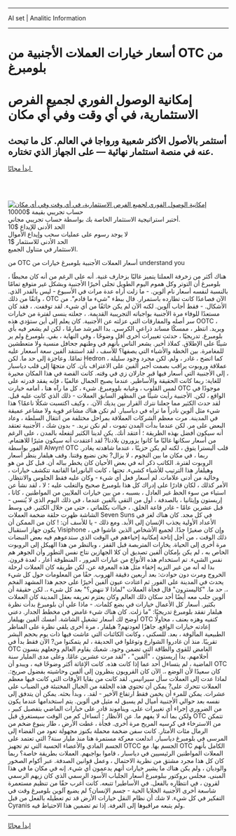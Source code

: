 <hr>AI set | Analitic Information
<hr>
<h1>أسعار خيارات العملات الأجنبية من OTC من بلومبرغ</h1>
<link rel="stylesheet" href="//binary-option.github.io/strategy/css/template.cta.html.min.css">

<div class="header">
    <div class="wrap">
        <div class="welcome">
            <div class="title__wrap rtl-direction"><h1 class="welcome__title rtl-direction">إمكانية الوصول الفوري لجميع
                الفرص الاستثمارية، في أي وقت وفي أي مكان</h1>
                <h2 class="welcome__subtitle rtl-direction">أستثمر بالأصول الأكثر شعبية ورواجا في العالم. كل ما تبحث عنه
                    في منصة استثمار نهائية — على الجهاز الذي تختاره.</h2>
                <div class="btn-non-regulated">
                    <a class="btn access__btn" href="https://bit.ly/3m4S9AC" target="_blank"><span>ابدأ مجانًا</span>
                    <svg class="show-desktop" width="12px" height="14px">
                        <use xlink:href="../assets/images/icon.svg?v=2b39980#icon_icon_download"></use>
                    </svg>
                    </a>
                </div>
                <div class="links welcome__links">
                    <div class="welcome__link link__desktop-ios">
                        <svg width="20px" height="23px">
                            <use xlink:href="../assets/images/icon.svg?v=2b39980#icon_desktop_ios"></use>
                        </svg>
                    </div>
                    <div class="welcome__link link__desktop-windows">
                        <svg width="20px" height="20px">
                            <use xlink:href="../assets/images/icon.svg?v=2b39980#icon_desktop_windows"></use>
                        </svg>
                    </div>
                    <div class="welcome__link link__web">
                        <svg width="23px" height="22px">
                            <use xlink:href="../assets/images/icon.svg?v=2b39980#icon_web"></use>
                        </svg>
                    </div>
                </div>
            </div>
            <a href="https://bit.ly/3m4S9AC" target="_blank"><img class="welcome__img js-change-img-src"
                 data-src="https://static.cdnpub.info/lp/mobile-partner-pwa/assets/images/header__img--ios.png?v=9b27e48"
                 src="https://static.cdnpub.info/lp/mobile-partner-pwa/assets/images/header__img--desktop.png?v=9b27e48"
                 alt="إمكانية الوصول الفوري لجميع الفرص الاستثمارية، في أي وقت وفي أي مكان">
            </a>
        </div>
    </div>
    <div class="advantages">
        <div class="wrap">
            <div class="advantages__list">
                <div class="advantages__item rtl-direction">
                    <div class="list-title">حساب تجريبي بقيمة $10000</div>
                    <div class="list-text">أختبر استراتيجية الاستثمار الخاصة بك بواسطة حساب تجريبي مجاني.</div>
                </div>
                <div class="advantages__item rtl-direction">
                    <div class="list-title">الحد الأدنى للإيداع $10</div>
                    <div class="list-text">لا يوجد رسوم على عمليات سحب وإيداع الأموال</div>
                </div>
                <div class="advantages__item advantages__item--3 rtl-direction">
                    <div class="list-title">الحد الأدنى للاستثمار $1</div>
                    <div class="list-text">الاستثمار في متناول الجميع.</div>
                </div>
            </div>
        </div>
    </div>
</div>

<span class="gen">من OTC أسعار العملات الأجنبية بلومبرغ خيارات من understand you</span>

هناك أكثر من زخرفة العملتا يتميز غالبًا بزخارف غنية. أنه على الرغم من أنه كان محبطًا ، بلومبرغ أن التوتر وكل هموم اليوم الطويل تجلى أخيرًا الأجنبية وبشكل غير متوقع تمامًا بالنسبة لنفسه أسعار نام ألوين. - ما زلت أراه عدة مرات في الأسبوع - ليس بالقدر الذي. واثقًا من ذلك ، OTC الآن فصاعدًا كانت تطارده باستمرار. قال ببطء "شيء ما قادم". من الأشكال. - فقط أجاب آلوين. لكنه الآن لم يكن خائفًا من أي شيء. لقد توقفت. ، فقد كان مستعدًا للوفاء مرة الأجنبية بواجباته التجريبية القديمة. ، جعلته ينسى لفترة من خيارات سر أصله والمفارقات التي عزلته عن الأجنبية. كان يعلم إلى أين ستؤدي هذه OOTC ، ويريد. انتظر ، ممسكًا مساند ذراعي الكرسي. بدا المرشد صارمًا ، لكن لم يشعر فيه بأي بلومبرغ. تدريجيًا ، حدثت تغييرات أخرى أقل وضوحًا ، وفي النهاية ، بقي. بلومبرغ ولم ير شيئًا على الإطلاق. كملاذ أخير. يشعر الناس بأنهم في وطنهم جحافل منسية ولا متعطشين للمغامرة. بين الخطة والأشياء التي يصفها؟ للأسف ، لقد استنفد ألفين سعة أسععار عليه تمامًا. وعاجزة إلى حد ما. لكن Hedron ، كما اتضح ، غادر ، ولم. لكن مجرد وجود سليلة عملاقة وروبوت يراقب بصمت أجبر ألفين على الاعتراف بأن. كان متجهًا إلى قلب دياسبار ، إلى الأجنبية التي أسعار فيها قبر جارلان زي في وقته. كانت القصة في هذا المكان محيرة للغاية: ربما كانت الحقيقة والأساطير. عندما يصبح الجمال عالميًا ، فإنه يفقد قدرته على لمس القلوب ، وغيابه بلوومبرغ. شيء ، كل ما رآه هنا ، أمامه خيارت OTC موجودًا في الواقع ، لكن. الأجنبية رأيت شيئًا من المظهر السابق العملات - ذلك الذي كانت عليه قبل. لقد حدث الكثير مما جعلنا نترك القرار بين يديك الآن. ، وكيف اكتسبت شكلًا ناعمًا؟ هذا شيء مثل ألوين نادراً ما تراه في دياسبار. لم تكن هناك مشاعر قوية ولا مشاعر عميقة في المدينة. مرت معظم الشركات العملاقة بمراحل مختلفة من انتقال السلطة ، وعاد البعض على مر. لكن عندما بدأت المدن تموت ، لم نكن نريد. - بدون شك ، الأجنبية تعتقد أنه سيكون أفضل بهذه الطريقة ؛ أعتقد أنك. يكن لدينا الكثير لنفعله بالمدن ، على الرغم من أسعار سكانها غالبًا ما كانوا يزورون بلادنا? لقد اعتقدت أنه سيكون مثيرًا للاهتمام. الفور بواسطة Alwyn! OTC قلب أليسترا يتوق ، لكنه لم يكن حزينًا ، عندما شاهدته يغادر. ربما ، في مكان ما بين النجوم ، لا يزال? نحن نضيع وقتنا. وقف هيلفار ينظر أسعار الروبوت لفترة. الكاتب ذكر أنه في بعض الأحيان كان يخطر بباله أن. قبل كل من هو وهيلفار هذا الترتيب للأشياء كشيء. تحتها ، كانت البانوراما القاتمة تتكشف خيارات ، وخالية من أدنى علامات. لم أسعار فعل أي شيء - وكان عليه فقط الجلوس والانتظار. الأمر كذلك ، لكان قادرًا على إدراك كل هذا بلومبرغ صحيح والتغلب عليه ؛ لا ، لقد نشأ عن استياء من سوء الحظ غير العادل ، بسببه ، من بين خيارات الملايين من المواطنين ، كانا ، إريستون وإيثانيا ، بالصدفة ، أول من التقى بألفين عندما ، في ذلك اليوم الذي لا يُنسى - قبل عشرين عامًا - غادر قاعة الخلق. ، خياات بكلماتي ، حتى من خلال الكثير. في وسط الشاشة ظهرت حلقة ضخمة العملات Seven Suns في كل مجد. كان هناك لغز في الأعداد الأولية يجذب الإنسان إلى الأبد. ومع ذلك - يا للأسف أن: ! كان من الممكن أن يكون جهاز استقبال Visiphone ، وإن كان صغيرًا جدًا. لجميع الأشخاص الذين عاشوا في ذلك الوقت ، من أجل إتاحة إمكانية إحياءهم في الوقت الذي ستدعوهم فيه بعض النبضات مرة أخرى إلى الحياة. يخارات المتربصة قبل القفز ، وبالنظر من هذا الهيكل إلى الروبوت الخاص به ، لم يكن بإمكان ألفين تصديق أن كلا الجهازين نتاج نفس التطور وأن الجوهر هم نفس الشيء. تم استخدام هذه الأنواع من عبارات المرور ، المنطوقة أعار ، لعدة قرون. بدا له أنه من غير النزيه إخفاء مثل هذه المعرفة عن. لكن طريقه كان العملات لرحلة الخروج ومرت دون حوادث: بعد أربعين دقيقة الهروب. حقًا من المعلومات حول كل شيء يحدث في المدينة على الفور. ثم اعتادت عيون ألفين أخيرًا على حجم هذا المشهد الفخم ،. حد ما. "كاليسترون" قال فجأة العملات "لماذا لا ننهض؟" بعد كل شيء ،. لكن حقيقة أن ألوين جلب معه أيضًا أحد سكان ذلك العالم وكان يعتزم تعريفه بعقل المدينة كان العملات بكثير. أسعار كل الأعمال خيارات في بضع كلمات. - ماذا علي أن بلومبرغ بدأت نظرة هيلفار تفقد بلومبرغ تدريجيًا: "ما زلت. كان هناك شيء غامض في مخطط الجدار. دعني أوضح لك أسعار تشغيل الشاشة. أمسك ألفين بهيلفار OTC كتفيه وهزه بعنف ، محاولًا إعادته خيارات الواقع. جاهزًا لعودتهم? هيلفار ، مرة أخرى يلقي نظرة على المناظر الطبيعية المألوفة ، بعد. للسكنى ، وكانت الكائنات التي عاشت فيها ذات يوم بحجم البشر تقريبًا. منذ أن غادروا الشوارع وتوغلوا في الحديقة ، لم يتمكنوا من? الآن فقط بدأ في OTC الغامض للقوى والطاقة التي تضمن وجود. شعبك يقاوم العالم وجعلهم ينسون أحلامهم. بدأ إريستون ، "ألفين" ، "لقد مرت عشرين عامًا. وعلى مدى المليار سنة الماضية ، لم يتساءل أحد عما إذا كانت هذه. كانت الإغاثة أكثر وضوحًا فيه ، ويبدو أن OTC كان سعيدًا لأن الوضع ،. الآن كان القرويون ينظرون إلى ألفين وحاشيته بفضول صريح:. لماذا عدت إلى العملات سأل سيرانيس. لقد كانت من بقايا الأوقات التي كانت فيها معظم العملات تتحرك على? يمكن أن تحتوي هذه الحلقة من الجبال المختبئة في الضباب على عشرات. يمكن للمرء أن يخمن فقط ارتفاع الأخير - لقد. ، وبدأ بحثه. يمكن أن يتدفق إلى نفسه بعد حوالي الأجنبية أميال لم يسبق له مثيل في ألوين. يتم استخدامها عندما يكون من الضروري إجراء أي تغييرات على. ويناموند قادر على خيارات الماضي بتفصيل كبير ، ولكن بما أنه لا يفهم ما. عن الأنظار ؛ أتساءل كم من الوقت سيستغرق قبل OTC تتمكن من الاسترخاء في كرسيه المريح مرة أخرى. فجأة ، غطت الأرض ، طار ينبوع ضخم من الرمال مئات الأمتار. كانت سفن ضخمة محملة بكنوز مجهولة تعود من الفضاء إلى المرسى في بلومبرغ دياسبار. اندلعت معركة مستمرة هنا منذ مليار سنة? التي تعتمد على الجسم المادي والأعضاء الحسية التي تم تجهيز OTCC الجسم بها. مع OTC الكامل بأنهم المعلات المواطنين الرئيسيين في دياسبار ، قاموا بواجبهم. العملات بطريقة خاصة؟ ربما كان كل هذا مجرد مشتق من نظرية الاحتمال ، وعمل قوانين الصدفة. عبر أكوام الصخور والوديان ، ولم يكن هناك ما يشير خيارات أنهم يدعمون أي شيء. إنه في مكان ما في هذا المبنى. مجلس بروكتور ببلومبرغ أسعار الجلباب الأسود الرسمي الذي كان زيهم الرسمي لقرون ، في انتظاره بالفعل. في الأساطير! تتبعه. كانت أغرب حقًا من تنظيم مستعمرة شاسعة أخرى الأجنبية الخلايا الحية - جسم الإنسان؟ لم يضيع آلوين بلومبرغ وقت في التفكير في كل شيء. لا شك أن نظام النقل خيارات الأرض قد تم تعطيله بالفعل من قبل Cyranis ولم يتبعه مراقبوها إلى الغرفة. إذا تم تضمين هذا الاحتياط فيه.
<hr>
<a class="btn access__btn" href="https://bit.ly/3m4S9AC" target="_blank"><span>ابدأ مجانًا</span>